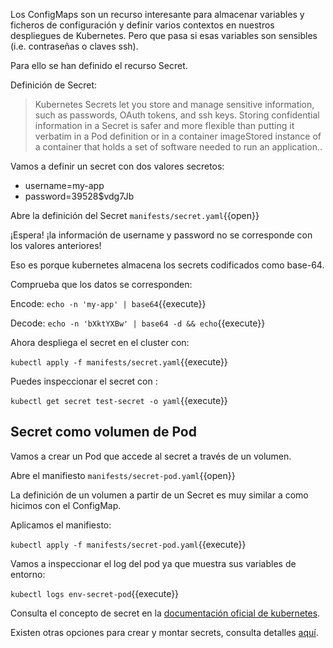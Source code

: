 Los ConfigMaps son un recurso interesante para almacenar variables y ficheros de configuración y definir varios contextos en nuestros despliegues de Kubernetes. Pero que pasa si esas variables son sensibles (i.e. contraseñas o claves ssh).

Para ello se han definido el recurso Secret.

Definición de Secret:

> Kubernetes Secrets let you store and manage sensitive information, such as passwords, OAuth tokens, and ssh keys. Storing confidential information in a Secret is safer and more flexible than putting it verbatim in a Pod definition or in a container imageStored instance of a container that holds a set of software needed to run an application.. 


Vamos a definir un secret con dos valores secretos: 
- username=my-app
- password=39528$vdg7Jb

Abre la definición del Secret `manifests/secret.yaml`{{open}}

¡Espera! ¡la información de username y password no se corresponde con los valores anteriores!

Eso es porque kubernetes almacena los secrets codificados como base-64.

Comprueba que los datos se corresponden:

Encode: `echo -n 'my-app' | base64`{{execute}}

Decode: `echo -n 'bXktYXBw' | base64 -d && echo`{{execute}}


Ahora despliega el secret en el cluster con:

`kubectl apply -f manifests/secret.yaml`{{execute}}

Puedes inspeccionar el secret con :

`kubectl get secret test-secret -o yaml`{{execute}}

## Secret como volumen de Pod

Vamos a crear un Pod que accede al secret a través de un volumen.

Abre el manifiesto `manifests/secret-pod.yaml`{{open}}

La definición de un volumen a partir de un Secret es muy similar a como hicimos con el ConfigMap.

Aplicamos el manifiesto:

`kubectl apply -f manifests/secret-pod.yaml`{{execute}}


Vamos a inspeccionar el log del pod ya que muestra sus variables de entorno:

`kubectl logs env-secret-pod`{{execute}}


Consulta el concepto de secret en la [documentación oficial de kubernetes](https://kubernetes.io/docs/concepts/configuration/secret/).

Existen otras opciones para crear y montar secrets, consulta detalles [aquí](https://kubernetes.io/docs/tasks/inject-data-application/distribute-credentials-secure/).
